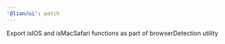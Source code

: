 ```yaml
---
'@lion/ui': patch
---
```


Export isIOS and isMacSafari functions as part of browserDetection utility

